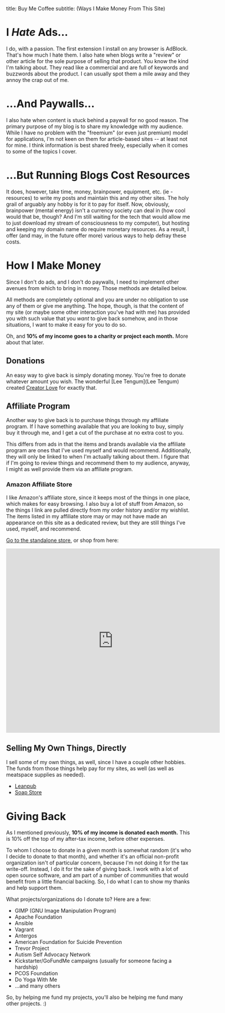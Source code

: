title: Buy Me Coffee
subtitle: (Ways I Make Money From This Site)

# I *Hate* Ads...

I do, with a passion. The first extension I install on any browser is AdBlock. That's how much I hate them. I also hate when blogs write a "review" or other article for the sole purpose of selling that product. You know the kind I'm talking about. They read like a commercial and are full of keywords and buzzwords about the product. I can usually spot them a mile away and they annoy the crap out of me.

# ...And Paywalls...

I also hate when content is stuck behind a paywall for no good reason. The primary purpose of my blog is to share my knowledge with my audience. While I have no problem with the "freemium" (or even just premium) model for applications, I'm not keen on them for article-based sites -- at least not for mine. I think information is best shared freely, especially when it comes to some of the topics I cover.

# ...But Running Blogs Cost Resources

It does, however, take time, money, brainpower, equipment, etc. (ie - resources) to write my posts and maintain this and my other sites. The holy grail of arguably any hobby is for it to pay for itself. Now, obviously, brainpower (mental energy) isn't a currency society can deal in (how cool would that be, though? And I'm still waiting for the tech that would allow me to just download my stream of consciousness to my computer), but hosting and keeping my domain name do require monetary resources. As a result, I offer (and may, in the future offer more) various ways to help defray these costs.

# How I Make Money

Since I don't do ads, and I don't do paywalls, I need to implement other avenues from which to bring in money. Those methods are detailed below.

All methods are completely optional and you are under no obligation to use any of them or give me anything. The hope, though, is that the content of my site (or maybe some other interaction you've had with me) has provided you with such value that you *want* to give back somehow, and in those situations, I want to make it easy for you to do so.

Oh, and **10% of my income goes to a charity or project each month.** More about that later.

## Donations

An easy way to give back is simply donating money. You're free to donate whatever amount you wish. The wonderful [Lee Tengum](Lee Tengum) created [Creator Love](https://www.creatorlove.com/worldtreefarms/buy-me-coffee) for exactly that.

## Affiliate Program

Another way to give back is to purchase things through my affiliate program. If I have something available that you are looking to buy, simply buy it through me, and I get a cut of the purchase at no extra cost to you.

This differs from ads in that the items and brands available via the affiliate program are ones that I've used myself and would recommend. Additionally, they will only be linked to when I'm actually talking about them. I figure that if I'm going to review things and recommend them to my audience, anyway, I might as well provide them via an affiliate program.

### Amazon Affiliate Store

I like Amazon's affiliate store, since it keeps most of the things in one place, which makes for easy browsing. I also buy a lot of stuff from Amazon, so the things I link are pulled directly from my order history and/or my wishlist. The items listed in my affiliate store may or may not have made an appearance on this site as a dedicated review, but they are still things I've used, myself, and recommend.

<a href="http://astore.amazon.com/dwljblog-20" targe="_blank">Go to the standalone store</a>, or shop from here:

<iframe src="http://astore.amazon.com/dwljblog-20" width="115%" height="500" frameborder="0"  style="overflow-y: scroll; overflow-x: none;"></iframe>

## Selling My Own Things, Directly

I sell some of my own things, as well, since I have a couple other hobbies. The funds from those things help pay for my sites, as well (as well as meatspace supplies as needed).

* [Leanpub](https://leanpub.com/u/ShaunaGordon)
* [Soap Store](http://worldtreefarms.com)

# Giving Back

As I mentioned previously, **10% of my income is donated each month.** This is 10% off the top of my after-tax income, before other expenses.

To whom I choose to donate in a given month is somewhat random (it's who I decide to donate to that month), and whether it's an official non-profit organization isn't of particular concern, because I'm not doing it for the tax write-off. Instead, I do it for the sake of giving back. I work with a lot of open source software, and am part of a number of communities that would benefit from a little financial backing. So, I do what I can to show my thanks and help support them.

What projects/organizations do I donate to? Here are a few:

* GIMP (GNU Image Manipulation Program)
* Apache Foundation
* Ansible
* Vagrant
* Antergos
* American Foundation for Suicide Prevention
* Trevor Project
* Autism Self Advocacy Network
* Kickstarter/GoFundMe campaigns (usually for someone facing a hardship)
* PCOS Foundation
* Do Yoga With Me
* ...and many others

So, by helping me fund my projects, you'll also be helping me fund many other projects. :)
